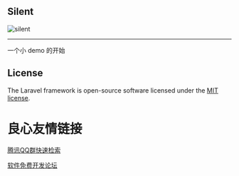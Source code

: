 ## Silent

![silent](http://images.wtcxl.cn/jpg/1.jpg)

-----

一个小 demo 的开始

## License

The Laravel framework is open-source software licensed under the [MIT license](https://opensource.org/licenses/MIT).


 # 良心友情链接

[腾讯QQ群快速检索](http://u.720life.cn/s/8cf73f7c)

[软件免费开发论坛](http://u.720life.cn/s/bbb01dc0)
